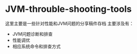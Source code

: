 JVM-throuble-shooting-tools
===========================
这里主要是一些针对性能和JVM问题的分享稿件存档
主要涉及有：
- JVM问题诊断和排查
- 性能调优
- 相应系统命令和排查方式
